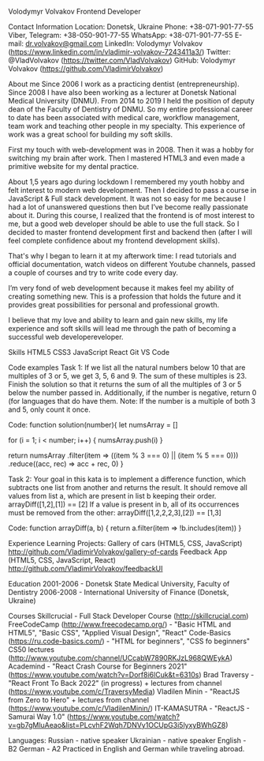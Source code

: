 <!-- 
+Имя и фамилия
+Контакты для связи
+Краткая информация о себе (ваша цель и приоритеты, подчеркните свои сильные стороны, расскажите о своём опыте работы, если опыта работы нет, расскажите о своём стремлении учиться и узнавать новое)
+Навыки (языки программирования, фреймворки, методологии, системы контроля версий и инструменты разработки, которыми вы владеете)
+Примеры кода
+Опыт работы. Junior Dev может перечислить учебные проекты с указанием использованных навыков и ссылками на исходный код.
+Образование (включая пройденные курсы и тренинги)
+Английский язык (уровень английского языка, если была языковая практика, расскажите о ней) -->

Volodymyr Volvakov
Frontend Developer

Contact Information
Location: Donetsk, Ukraine
Phone: +38-071-901-77-55
Viber, Telegram: +38-050-901-77-55
WhatsApp: +38-071-901-77-55
E-mail: dr.volvakov@gmail.com
LinkedIn: Volodymyr Volvakov (https://www.linkedin.com/in/vladimir-volvakov-7243411a3/)
Twitter: @VladVolvakov (https://twitter.com/VladVolvakov) 
GitHub: Volodymyr Volvakov (https://github.com/VladimirVolvakov)

About me
Since 2006 I work as a practicing dentist (entrepreneurship). Since 2008 I have also been working as a lecturer at Donetsk National Medical University (DNMU). From 2014 to 2019 I held the position of deputy dean of the Faculty of Dentistry of DNMU. So my entire professional career to date has been associated with medical care, workflow management, team work and teaching other people in my specialty. This experience of work was a great school for building my soft skills.

First my touch with web-development was in 2008. Then it was a hobby for switching my brain after work. Then I mastered HTML3 and even made a primitive website for my dental practice. 

About 1,5 years ago during lockdown I remembered my youth hobby and felt interest to modern web development. Then I decided to pass a course in JavaScript & Full stack development. It was not so easy for me because I had a lot of unanswered questions then but I’ve become really passionate about it. During this course, I realized that the frontend is of most interest to me, but a good web developer should be able to use the full stack. So I decided to master frontend development first and backend then (after I will feel complete confidence about my frontend development skills).

That's why I began to learn it at my afterwork time: I read tutorials and official documentation, watch videos on different Youtube channels, passed a couple of courses and try to write code every day.

I’m very fond of web development because it makes feel my ability of creating something new. This is a profession that holds the future and it provides great possibilities for personal and professional growth.

I believe that my love and ability to learn and gain new skills, my life experience and soft skills will lead me through the path of becoming a successful web developereveloper.

Skills
HTML5
CSS3
JavaScript
React
Git
VS Code

Code examples
Task 1: 
If we list all the natural numbers below 10 that are multiples of 3 or 5, we get 3, 5, 6 and 9. The sum of these multiples is 23. Finish the solution so that it returns the sum of all the multiples of 3 or 5 below the number passed in. Additionally, if the number is negative, return 0 (for languages that do have them. Note: If the number is a multiple of both 3 and 5, only count it once.

Code:
function solution(number){
  let numsArray = []
  
  for (i = 1; i < number; i++) {
    numsArray.push(i)
  }
  
  return numsArray
    .filter(item => ((item % 3 === 0) || (item % 5 === 0)))
    .reduce((acc, rec) => acc + rec, 0) 
}

Task 2:
Your goal in this kata is to implement a difference function, which subtracts one list from another and returns the result.
It should remove all values from list a, which are present in list b keeping their order.
arrayDiff([1,2],[1]) == [2]
If a value is present in b, all of its occurrences must be removed from the other:
arrayDiff([1,2,2,2,3],[2]) == [1,3]

Code:
function arrayDiff(a, b) {
  return a.filter(item => !b.includes(item))
}

Experience
Learning Projects:
Gallery of cars (HTML5, CSS, JavaScript) http://github.com/VladimirVolvakov/gallery-of-cards
Feedback App (HTML5, CSS, JavaScript, React) http://github.com/VladimirVolvakov/feedbackUI

Education
2001-2006 - Donetsk State Medical University, Faculty of Dentistry
2006-2008 - International University of Finance (Donetsk, Ukraine)

Courses
Skillcrucial - Full Stack Developer Course (http://skillcrucial.com)
FreeCodeCamp (http://www.freecodecamp.org/) - "Basic HTML and HTML5", "Basic CSS", "Applied Visual Design", "React"
Code-Basics (https://ru.code-basics.com/) - "HTML for beginners", "CSS fo beginners"
CS50 lectures (http://www.youtube.com/channel/UCcabW7890RKJzL968QWEykA)
Academind - "React Crash Course for Beginners 2021" (https://www.youtube.com/watch?v=Dorf8i6lCuk&t=6310s)
Brad Traversy - "React Front To Back 2022" (in progress) + lectures from channel (https://www.youtube.com/c/TraversyMedia)
Vladilen Minin - "ReactJS from Zero to Hero" + lectures from channel (https://www.youtube.com/c/VladilenMinin/)
IT-KAMASUTRA - "ReactJS - Samurai Way 1.0" (https://www.youtube.com/watch?v=gb7gMluAeao&list=PLcvhF2Wqh7DNVy1OCUpG3i5lyxyBWhGZ8)

Languages:
Russian - native speaker
Ukrainian - native speaker
English - B2 
German - A2
Practiced in English and German while traveling abroad.